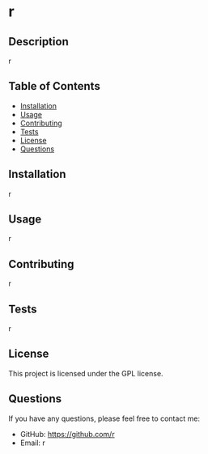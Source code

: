 
# r

## Description
r

## Table of Contents
- [Installation](#installation)
- [Usage](#usage)
- [Contributing](#contributing)
- [Tests](#tests)
- [License](#license)
- [Questions](#questions)

## Installation
r

## Usage
r

## Contributing
r

## Tests
r

## License
This project is licensed under the GPL license.

## Questions
If you have any questions, please feel free to contact me:
- GitHub: https://github.com/r
- Email: r
